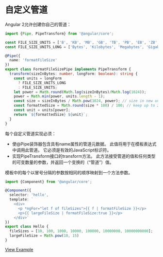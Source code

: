 # 自定义管道

Angular 2允许创建你自己的管道：

```typescript
import {Pipe, PipeTransform} from '@angular/core';

const FILE_SIZE_UNITS = ['B', 'KB', 'MB', 'GB', 'TB', 'PB', 'EB', 'ZB', 'YB'];
const FILE_SIZE_UNITS_LONG = ['Bytes', 'Kilobytes', 'Megabytes', 'Gigabytes', 'Pettabytes', 'Exabytes', 'Zettabytes', 'Yottabytes'];

@Pipe({
  name: 'formatFileSize'
})
export class FormatFileSizePipe implements PipeTransform {
  transform(sizeInBytes: number, longForm: boolean): string {
    const units = longForm
      ? FILE_SIZE_UNITS_LONG
      : FILE_SIZE_UNITS;
    let power = Math.round(Math.log(sizeInBytes)/Math.log(1024));
    power = Math.min(power, units.length - 1);
    const size = sizeInBytes / Math.pow(1024, power); // size in new units
    const formattedSize = Math.round(size * 100) / 100; // keep up to 2 decimals
    const unit = units[power];
    return `${formattedSize} ${unit}`;
  }
}
```

每个自定义管道实现必须：

- 使@Pipe装饰器包含具有name属性的管道元数据。 此值将用于在模板表达式中调用此管道。 它必须是有效的JavaScript标识符。
- 实现PipeTransform接口的transform方法。 此方法接受管道的值和任何类型的可变数量的参数，并返回一个变换的（“管道”）值。

模板中的每个以冒号分隔的参数按相同的顺序映射到一个方法参数。

```typescript
import {Component} from '@angular/core';

@Component({
  selector: 'hello',
  template: `
    <div>
      <p *ngFor="let f of fileSizes">{{ f | formatFileSize }}</p>
      <p>{{ largeFileSize | formatFileSize:true }}</p>
    </div>`
})
export class Hello {
  fileSizes = [10, 100, 1000, 10000, 100000, 10000000, 10000000000];
  largeFileSize = Math.pow(10, 15)
}
```

[View Example](http://plnkr.co/edit/hFLQ3qyukTet1h7rREYW?p=preview)